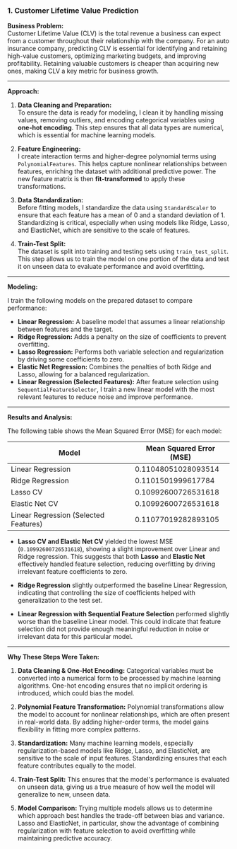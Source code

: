 ### 1. **Customer Lifetime Value Prediction**

**Business Problem:**  
Customer Lifetime Value (CLV) is the total revenue a business can expect from a customer throughout their relationship with the company. For an auto insurance company, predicting CLV is essential for identifying and retaining high-value customers, optimizing marketing budgets, and improving profitability. Retaining valuable customers is cheaper than acquiring new ones, making CLV a key metric for business growth.

---

**Approach:**

1. **Data Cleaning and Preparation:**  
   To ensure the data is ready for modeling, I clean it by handling missing values, removing outliers, and encoding categorical variables using **one-hot encoding**. This step ensures that all data types are numerical, which is essential for machine learning models.

2. **Feature Engineering:**  
   I create interaction terms and higher-degree polynomial terms using `PolynomialFeatures`. This helps capture nonlinear relationships between features, enriching the dataset with additional predictive power. The new feature matrix is then **fit-transformed** to apply these transformations.

3. **Data Standardization:**  
   Before fitting models, I standardize the data using `StandardScaler` to ensure that each feature has a mean of 0 and a standard deviation of 1. Standardizing is critical, especially when using models like Ridge, Lasso, and ElasticNet, which are sensitive to the scale of features.

4. **Train-Test Split:**  
   The dataset is split into training and testing sets using `train_test_split`. This step allows us to train the model on one portion of the data and test it on unseen data to evaluate performance and avoid overfitting.

---

**Modeling:**

I train the following models on the prepared dataset to compare performance:

- **Linear Regression:** A baseline model that assumes a linear relationship between features and the target.
- **Ridge Regression:** Adds a penalty on the size of coefficients to prevent overfitting.
- **Lasso Regression:** Performs both variable selection and regularization by driving some coefficients to zero.
- **Elastic Net Regression:** Combines the penalties of both Ridge and Lasso, allowing for a balanced regularization.
- **Linear Regression (Selected Features):** After feature selection using `SequentialFeatureSelector`, I train a new linear model with the most relevant features to reduce noise and improve performance.

---

**Results and Analysis:**

The following table shows the Mean Squared Error (MSE) for each model:

| **Model**                            | **Mean Squared Error (MSE)**       |
|---------------------------------------|------------------------------------|
| Linear Regression                     | 0.11048051028093514                |
| Ridge Regression                      | 0.1101501999617784                 |
| Lasso CV                              | 0.10992600726531618                |
| Elastic Net CV                        | 0.10992600726531618                |
| Linear Regression (Selected Features) | 0.11077019282893105                |

- **Lasso CV and Elastic Net CV** yielded the lowest MSE (`0.10992600726531618`), showing a slight improvement over Linear and Ridge regression. This suggests that both **Lasso** and **Elastic Net** effectively handled feature selection, reducing overfitting by driving irrelevant feature coefficients to zero.
  
- **Ridge Regression** slightly outperformed the baseline Linear Regression, indicating that controlling the size of coefficients helped with generalization to the test set.
  
- **Linear Regression with Sequential Feature Selection** performed slightly worse than the baseline Linear model. This could indicate that feature selection did not provide enough meaningful reduction in noise or irrelevant data for this particular model.

---

**Why These Steps Were Taken:**

1. **Data Cleaning & One-Hot Encoding:** Categorical variables must be converted into a numerical form to be processed by machine learning algorithms. One-hot encoding ensures that no implicit ordering is introduced, which could bias the model.

2. **Polynomial Feature Transformation:** Polynomial transformations allow the model to account for nonlinear relationships, which are often present in real-world data. By adding higher-order terms, the model gains flexibility in fitting more complex patterns.

3. **Standardization:** Many machine learning models, especially regularization-based models like Ridge, Lasso, and ElasticNet, are sensitive to the scale of input features. Standardizing ensures that each feature contributes equally to the model.

4. **Train-Test Split:** This ensures that the model's performance is evaluated on unseen data, giving us a true measure of how well the model will generalize to new, unseen data.

5. **Model Comparison:** Trying multiple models allows us to determine which approach best handles the trade-off between bias and variance. Lasso and ElasticNet, in particular, show the advantage of combining regularization with feature selection to avoid overfitting while maintaining predictive accuracy.



